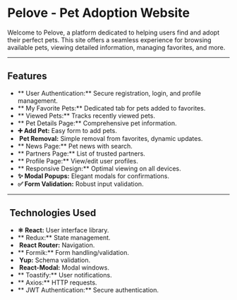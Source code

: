 # Pelove - Pet Adoption Website

Welcome to Pelove, a platform dedicated to helping users find and adopt their perfect pets. This site offers a seamless experience for browsing available pets, viewing detailed information, managing favorites, and more.

---

## Features

- ** User Authentication:** Secure registration, login, and profile management.
- ** My Favorite Pets:** Dedicated tab for pets added to favorites.
- ** Viewed Pets:** Tracks recently viewed pets.
- ** Pet Details Page:** Comprehensive pet information.
- **➕ Add Pet:** Easy form to add pets.
- **️ Pet Removal:** Simple removal from favorites, dynamic updates.
- ** News Page:** Pet news with search.
- ** Partners Page:** List of trusted partners.
- ** Profile Page:** View/edit user profiles.
- ** Responsive Design:** Optimal viewing on all devices.
- **✨ Modal Popups:** Elegant modals for confirmations.
- **✅ Form Validation:** Robust input validation.

---

## ️ Technologies Used

- **⚛️ React:** User interface library.
- ** Redux:** State management.
- **️ React Router:** Navigation.
- ** Formik:** Form handling/validation.
- **️ Yup:** Schema validation.
- **️ React-Modal:** Modal windows.
- ** Toastify:** User notifications.
- ** Axios:** HTTP requests.
- ** JWT Authentication:** Secure authentication.
